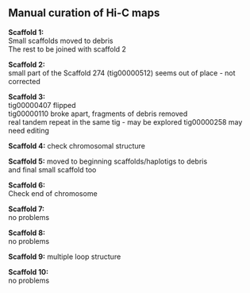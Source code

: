 ## Manual curation of Hi-C maps

**Scaffold 1:**  
Small scaffolds moved to debris  
The rest to be joined with scaffold 2  

**Scaffold 2:**  
small part of the Scaffold 274 (tig00000512) seems out of place - not corrected   

**Scaffold 3:**  
tig00000407 flipped  
tig00000110 broke apart, fragments of debris removed  
real tandem repeat in the same tig - may be explored
tig00000258 may need editing  

**Scaffold 4:**
check chromosomal structure  

**Scaffold 5:**
moved to beginning scaffolds/haplotigs to debris  
and final small scaffold too

**Scaffold 6:**  
Check end of chromosome  

**Scaffold 7:**   
no problems  

**Scaffold 8:**  
no problems

**Scaffold 9:**
multiple loop structure

**Scaffold 10:**  
no problems

